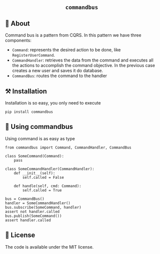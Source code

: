 <h2 align="center"><code>commandbus</code></h2>

## 📜 About
Command bus is a pattern from CQRS. In this pattern we have three components:

* `Command`: represents the desired action to be done, like `RegisterUserCommand`.
* `CommandHandler`: retrieves the data from the command and executes all the actions to accomplish the command 
objective. In the previous case creates a new user and saves it do database. 
* `CommandBus`: routes the command to the handler 

## ⚒️ Installation
Installation is so easy, you only need to execute
```
pip install commandbus
```

## 🚀 Using commandbus
Using command is as easy as type
```python3
from commandbus import Command, CommandHandler, CommandBus

class SomeCommand(Command):
    pass

class SomeCommandHandler(CommandHandler):
    def __init__(self):
        self.called = False

    def handle(self, cmd: Command):
        self.called = True
        
bus = CommandBus()
handler = SomeCommandHandler()
bus.subscribe(SomeCommand, handler)
assert not handler.called
bus.publish(SomeCommand())
assert handler.called
```


## 🚩 License
The code is available under the MIT license.
